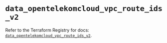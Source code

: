 # `data_opentelekomcloud_vpc_route_ids_v2`

Refer to the Terraform Registry for docs: [`data_opentelekomcloud_vpc_route_ids_v2`](https://registry.terraform.io/providers/opentelekomcloud/opentelekomcloud/1.36.30/docs/data-sources/vpc_route_ids_v2).
